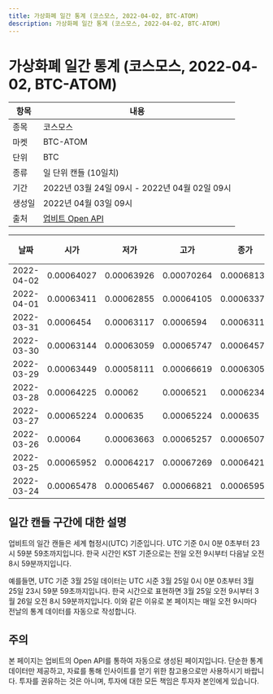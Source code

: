 ```yaml
---
title: 가상화폐 일간 통계 (코스모스, 2022-04-02, BTC-ATOM)
description: 가상화폐 일간 통계 (코스모스, 2022-04-02, BTC-ATOM)
---
```



가상화폐 일간 통계 (코스모스, 2022-04-02, BTC-ATOM)
===

|항목|내용|
|--|--|
|종목|코스모스|
|마켓|BTC-ATOM|
|단위|BTC|
|종류|일 단위 캔들 (10일치)|
|기간|2022년 03월 24일 09시 - 2022년 04월 02일 09시|
|생성일|2022년 04월 03일 09시|
|출처|[업비트 Open API](https://docs.upbit.com)|


|날짜|시가|저가|고가|종가|비고|
|--|--|--|--|--|--|
|2022-04-02|0.00064027|0.00063926|0.00070264|0.00068133|    |
|2022-04-01|0.00063411|0.00062855|0.00064105|0.00063374|    |
|2022-03-31|0.0006454|0.00063117|0.0006594|0.00063117|    |
|2022-03-30|0.00063144|0.00063059|0.00065747|0.00064571|    |
|2022-03-29|0.00063449|0.00058111|0.00066619|0.00063059|    |
|2022-03-28|0.00064225|0.00062|0.0006521|0.00062341|    |
|2022-03-27|0.00065224|0.000635|0.00065224|0.000635|    |
|2022-03-26|0.00064|0.00063663|0.00065257|0.00065074|    |
|2022-03-25|0.00065952|0.00064217|0.00067269|0.00064217|    |
|2022-03-24|0.00065478|0.00065467|0.00066821|0.00065952|    |


일간 캔들 구간에 대한 설명
---


업비트의 일간 캔들은 세계 협정시(UTC) 기준입니다. 
UTC 기준 0시 0분 0초부터 23시 59분 59초까지입니다. 
한국 시간인 KST 기준으로는 전일 오전 9시부터 다음날 오전 8시 59분까지입니다. 


예를들면, UTC 기준 3월 25일 데이터는 UTC 시준 3월 25일 0시 0분 0초부터 3월 25일 23시 59분 59초까지입니다. 
한국 시간으로 표현하면 3월 25일 오전 9시부터 3월 26일 오전 8시 59분까지입니다. 
이와 같은 이유로 본 페이지는 매일 오전 9시마다 전날의 통계 데이터를 자동으로 작성합니다. 


주의
---


본 페이지는 업비트의 Open API를 통하여 자동으로 생성된 페이지입니다. 
단순한 통계 데이터만 제공하고, 자료를 통해 인사이트를 얻기 위한 참고용으로만 사용하시기 바랍니다. 
투자를 권유하는 것은 아니며, 투자에 대한 모든 책임은 투자자 본인에게 있습니다. 
